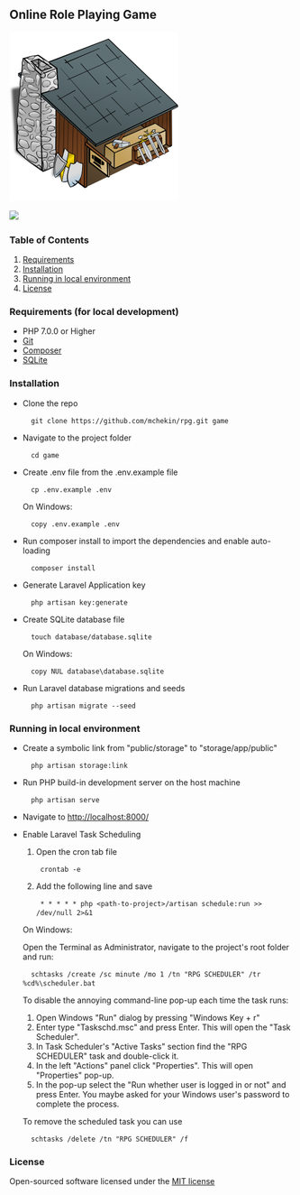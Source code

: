 ## Online Role Playing Game

![](https://raw.githubusercontent.com/mchekin/rpg/f19c452aefcbd028c7db521bd50d1cec5995b137/public/images/locations/Blacksmith-300px.png)

![](https://travis-ci.org/mchekin/rpg.svg)

### Table of Contents

1. [Requirements](#requirments)
2. [Installation](#installation)
3. [Running in local environment](#runningindevelopmentenvironment)
4. [License](#license)

<a name="requirements"></a>
### Requirements (for local development)

- PHP 7.0.0 or Higher
- [Git](https://git-scm.com/)
- [Composer](https://getcomposer.org/)
- [SQLite](https://www.sqlite.org/)

<a name="installation"></a>
### Installation
- Clone the repo

        git clone https://github.com/mchekin/rpg.git game

- Navigate to the project folder

        cd game

- Create .env file from the .env.example file

        cp .env.example .env
  
  On Windows:
  
        copy .env.example .env

- Run composer install to import the dependencies and enable auto-loading

        composer install

- Generate Laravel Application key

        php artisan key:generate

- Create SQLite database file

        touch database/database.sqlite
  
  On Windows:
  
        copy NUL database\database.sqlite

- Run Laravel database migrations and seeds

        php artisan migrate --seed

<a name="runningindevelopmentenvironment"></a>
### Running in local environment

- Create a symbolic link from "public/storage" to "storage/app/public"

        php artisan storage:link  

- Run PHP build-in development server on the host machine

        php artisan serve  

- Navigate to [http://localhost:8000/](http://localhost:8000/)

- Enable Laravel Task Scheduling

    1. Open the cron tab file
    
            crontab -e
            
    2. Add the following line and save
            
            * * * * * php <path-to-project>/artisan schedule:run >> /dev/null 2>&1
  
  On Windows:
  
  Open the Terminal as Administrator, navigate to the project's root folder and run:
    
        schtasks /create /sc minute /mo 1 /tn "RPG SCHEDULER" /tr %cd%\scheduler.bat
        
    To disable the annoying command-line pop-up each time the task runs:
    
    1. Open Windows "Run" dialog by pressing "Windows Key + r"
    2. Enter type "Taskschd.msc" and press Enter. This will open the "Task Scheduler".
    3. In Task Scheduler's "Active Tasks" section find the "RPG SCHEDULER" task and double-click it.
    4. In the left "Actions" panel click "Properties". This will open "Properties" pop-up.
    5. In the pop-up select the "Run whether user is logged in or not" and press Enter.
    You maybe asked for your Windows user's password to complete the process.
        
  To remove the scheduled task you can use
  
        schtasks /delete /tn "RPG SCHEDULER" /f

<a name="license"></a>
### License
Open-sourced software licensed under the [MIT license](http://opensource.org/licenses/MIT)